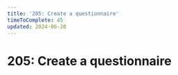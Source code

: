 ```yaml
---
title: '205: Create a questionnaire'
timeToComplete: 45
updated: 2024-06-20
---
```


<QuizAlert text='Heads Up! Quiz material will be flagged like this!' />

# 205: Create a questionnaire
